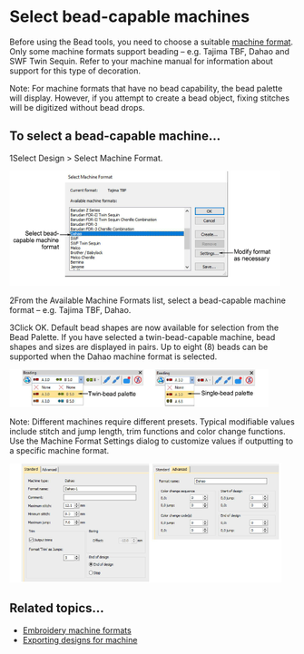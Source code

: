 # Select bead-capable machines

Before using the Bead tools, you need to choose a suitable [machine format](../../glossary/glossary). Only some machine formats support beading – e.g. Tajima TBF, Dahao and SWF Twin Sequin. Refer to your machine manual for information about support for this type of decoration.

Note: For machine formats that have no bead capability, the bead palette will display. However, if you attempt to create a bead object, fixing stitches will be digitized without bead drops.

## To select a bead-capable machine...

1Select Design > Select Machine Format.

![SelectMachineFormat.png](assets/SelectMachineFormat.png)

2From the Available Machine Formats list, select a bead-capable machine format – e.g. Tajima TBF, Dahao.

3Click OK. Default bead shapes are now available for selection from the Bead Palette. If you have selected a twin-bead-capable machine, bead shapes and sizes are displayed in pairs. Up to eight (8) beads can be supported when the Dahao machine format is selected.

![beading00008.png](assets/beading00008.png)

Note: Different machines require different presets. Typical modifiable values include stitch and jump length, trim functions and color change functions. Use the Machine Format Settings dialog to customize values if outputting to a specific machine format.

![beading00011.png](assets/beading00011.png)

## Related topics...

- [Embroidery machine formats](../../Basics/basics/Embroidery_machine_formats)
- [Exporting designs for machine](../../Production/output/Exporting_designs_for_machine)
